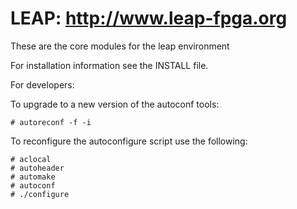 # LEAP: http://www.leap-fpga.org

These are the core modules for the leap environment


For installation information see the INSTALL file.

For developers: 

To upgrade to a new version of the autoconf tools:

    # autoreconf -f -i

To reconfigure the autoconfigure script use the following:

    # aclocal
    # autoheader
    # automake
    # autoconf
    # ./configure
